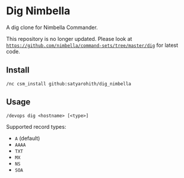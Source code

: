 # Dig Nimbella

A dig clone for Nimbella Commander.

This repository is no longer updated. Please look at [`https://github.com/nimbella/command-sets/tree/master/dig`](https://github.com/nimbella/command-sets/tree/master/dig) for latest code.

## Install

```
/nc csm_install github:satyarohith/dig_nimbella
```

## Usage

```
/devops dig <hostname> [<type>]
```

Supported record types:

- `A` (default)
- `AAAA`
- `TXT`
- `MX`
- `NS`
- `SOA`